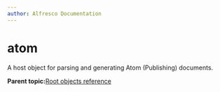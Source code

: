 ```yaml
---
author: Alfresco Documentation
---
```


# atom

A host object for parsing and generating Atom \(Publishing\) documents.

**Parent topic:**[Root objects reference](../references/api-ws-root-ref.md)

